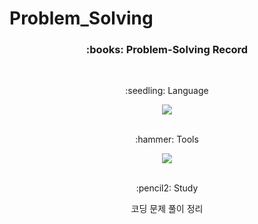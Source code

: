 # Problem_Solving
<div align="center">
  <h3>:books: Problem-Solving Record</h3>
</div>
<br/>
<div align="center">
  <p>:seedling: Language</p>
  <img src="https://img.shields.io/badge/Python-3776AB?style=flat&logo=Python&logoColor=white"/>
</div>
<br/>
<div align="center">
  <p>:hammer: Tools</p>
  <img src="https://img.shields.io/badge/visualstudiocode-007ACC?style=flat&logo=visualstudiocode&logoColor=white"/>
</div>
<br/>
<div align="center">
  <p>:pencil2: Study</p>
  <p>코딩 문제 풀이 정리</p>
</div>
